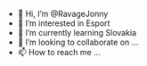 - 👋 Hi, I’m @RavageJonny
- 👀 I’m interested in Esport
- 🌱 I’m currently learning Slovakia
- 💞️ I’m looking to collaborate on ...
- 📫 How to reach me ...

<!---
RavageJonny/RavageJonny is a ✨ special ✨ repository because its `README.md` (this file) appears on your GitHub profile.
You can click the Preview link to take a look at your changes.
--->
